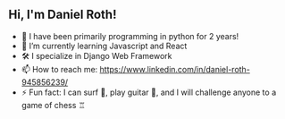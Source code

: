 ## Hi, I'm Daniel Roth! 




- 🔭 I have been primarily programming in python for 2 years!
- 🌱 I’m currently learning Javascript and React
- 🛠️ I specialize in Django Web Framework
- 📫 How to reach me: https://www.linkedin.com/in/daniel-roth-945856239/
- ⚡ Fun fact: I can surf 🌊, play guitar 🎸, and I will challenge anyone to a game of chess ♖
